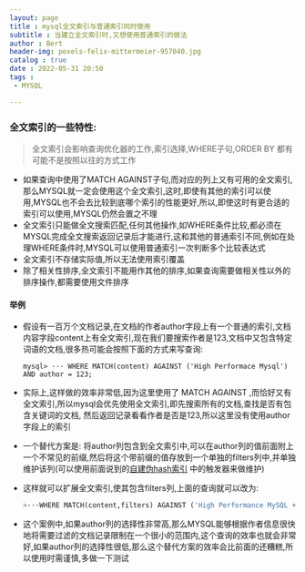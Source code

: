 ```yaml
---
layout: page
title : mysql全文索引与普通索引同时使用
subtitle : 当建立全文索引时,又想使用普通索引的做法
author : Bert
header-img: pexels-felix-mittermeier-957040.jpg
catalog : true
date : 2022-05-31 20:50
tags :
 - MYSQL

---
```


### 全文索引的一些特性:

> 全文索引会影响查询优化器的工作,索引选择,WHERE子句,ORDER BY 都有可能不是按照以往的方式工作

- 如果查询中使用了MATCH AGAINST子句,而对应的列上又有可用的全文索引,那么MYSQL就一定会使用这个全文索引,这时,即使有其他的索引可以使用,MYSQL也不会去比较到底哪个索引的性能更好,所以,即使这时有更合适的索引可以使用,MYSQL仍然会置之不理
- 全文索引只能做全文搜索匹配,任何其他操作,如WHERE条件比较,都必须在MYSQL完成全文搜索返回记录后才能进行,这和其他的普通索引不同,例如在处理WHERE条件时,MYSQL可以使用普通索引一次判断多个比较表达式
- 全文索引不存储实际值,所以无法使用索引覆盖
- 除了相关性排序,全文索引不能用作其他的排序,如果查询需要做相关性以外的排序操作,都需要使用文件排序

#### 举例

- 假设有一百万个文档记录,在文档的作者author字段上有一个普通的索引,文档内容字段content上有全文索引,现在我们要搜索作者是123,文档中又包含特定词语的文档,很多热可能会按照下面的方式来写查询:

  ```mysql
  mysql> ··· WHERE MATCH(content) AGAINST ('High Performace Mysql') AND author = 123;
  ```

- 实际上,这样做的效率非常低,因为这里使用了 MATCH AGAINST ,而恰好又有全文索引,所以mysql会优先使用全文索引,即先搜索所有的文档,查找是否有包含关键词的文档, 然后返回记录看看作者是否是123,所以这里没有使用author字段上的索引

- 一个替代方案是: 将author列包含到全文索引中,可以在author列的值前面附上一个不常见的前缀,然后将这个带前缀的值存放到一个单独的filters列中,并单独维护该列(可以使用前面说到的[自建伪hash索引](https://bertgo.github.io/2022/05/15/mysql%E8%87%AA%E5%BB%BAhash%E7%B4%A2%E5%BC%95/) 中的触发器来做维护)

- 这样就可以扩展全文索引,使其包含filters列,上面的查询就可以改为:

  ```sql
  >···WHERE MATCH(content,filters) AGAINST ('High Performance MySQL +author_id_123' IN BOOLEAN MODE);
  ```

- 这个案例中,如果author列的选择性非常高,那么MYSQL能够根据作者信息很快地将需要过滤的文档记录限制在一个很小的范围内,这个查询的效率也就会非常好,如果author列的选择性很低,那么这个替代方案的效率会比前面的还糟糕,所以使用时需谨慎,多做一下测试
